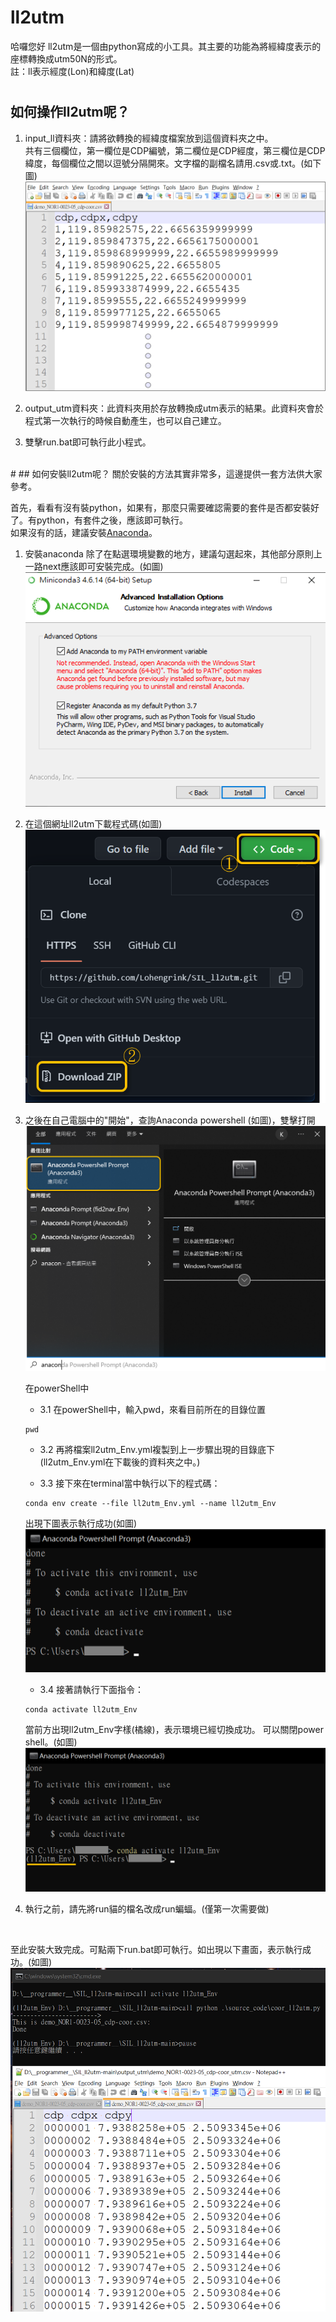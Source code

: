 # ll2utm
哈囉您好
ll2utm是一個由python寫成的小工具。其主要的功能為將經緯度表示的座標轉換成utm50N的形式。<br />
註：ll表示經度(Lon)和緯度(Lat)
#
## 如何操作ll2utm呢？
1. input_ll資料夾：請將欲轉換的經緯度檔案放到這個資料夾之中。<br />共有三個欄位，第一欄位是CDP編號，第二欄位是CDP經度，第三欄位是CDP緯度，每個欄位之間以逗號分隔開來。文字檔的副檔名請用.csv或.txt。(如下圖)
    ![This is a alt text. demoInputData](./image/00_demo_data_example.png "demoInputData")

2. output_utm資料夾：此資料夾用於存放轉換成utm表示的結果。此資料夾會於程式第一次執行的時候自動產生，也可以自己建立。

3. 雙擊run.bat即可執行此小程式。
<br />
#
## 如何安裝ll2utm呢？
關於安裝的方法其實非常多，這邊提供一套方法供大家參考。

首先，看看有沒有裝python，如果有，那麼只需要確認需要的套件是否都安裝好了。有python，有套件之後，應該即可執行。<br />
如果沒有的話，建議安裝[Anaconda](https://www.anaconda.com/products/distribution)。

1. 安裝anaconda
除了在點選環境變數的地方，建議勾選起來，其他部分原則上一路next應該即可安裝完成。(如圖)
    ![This is a alt text. env_path](./image/01_env_path.png "env_path")

2. 在這個網址ll2utm下載程式碼(如圖)
    ![This is a alt text. activateEnvSuccessfully](./image/02_code_download.png "activateEnvSuccessfullyn")


3. 之後在自己電腦中的"開始"，查詢Anaconda powershell (如圖)，雙擊打開
    ![This is a alt text. openAnacondaPowershell](./image/03_start_anaconda_powershell.png "openAnacondaPowershell")

    在powerShell中

    - 3.1 在powerShell中，輸入pwd，來看目前所在的目錄位置
    ```
    pwd
    ```
    - 3.2 再將檔案ll2utm_Env.yml複製到上一步驟出現的目錄底下(ll2utm_Env.yml在下載後的資料夾之中。)

    - 3.3 接下來在terminal當中執行以下的程式碼：
    ```
    conda env create --file ll2utm_Env.yml --name ll2utm_Env
    ```
    出現下圖表示執行成功(如圖)
    ![This is a alt text. installEnvSuccessfully](./image/04_env_install_successfully.png "installEnvSuccessfully")
    

    - 3.4 接著請執行下面指令：
    ```
    conda activate ll2utm_Env
    ```
    當前方出現ll2utm_Env字樣(橘線)，表示環境已經切換成功。
可以關閉power shell。(如圖)
    ![This is a alt text. activateEnvSuccessfully](./image/05_env_switch_successfully.png "activateEnvSuccessfully")

4. 執行之前，請先將run貓的檔名改成run蝙蝠。(僅第一次需要做)

<br />

至此安裝大致完成。可點兩下run.bat即可執行。如出現以下畫面，表示執行成功。(如圖)
![This is a alt text. codeRunSuccessfully](./image/06_code_run_successfully.png "codeRunSuccessfully")